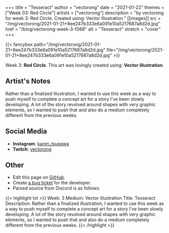 +++
title =       "Tesseract"
author =      "vectorong"
date =        "2021-01-22"
themes =      ["Week 03: Red Circle"]
artists =     ["vectorong"]
description = "by vectorong for week 3: Red Circle. Created using: Vector illustration."
[[images]]
              src = "/img/vectorong/2021-01-21+8ee247b333e6a091e10a5217687a8d2d.jpg"
              href = "/blog/vectorong-week-3-f068"
              alt = "Tesseract"
              stretch = "cover"
+++


{{< fancybox path="/img/vectorong/2021-01-21+8ee247b333e6a091e10a5217687a8d2d.jpg" file="/img/vectorong/2021-01-21+8ee247b333e6a091e10a5217687a8d2d.jpg" >}}


Week 3: **Red Circle**. This art was lovingly created using: **Vector illustration**.

## Artist's Notes

Rather than a finalized illustration, I wanted to use this week as a way to push myself to complete a concept art for a story I've been slowly developing. A lot of the story revolved around shapes with very graphic elements, so I wanted to push that and also do a medium completely different from the previous weeks.

## Social Media

- **Instagram**: <a href='https://instagram.com/karen_tsugawa' target='_blank'>karen_tsugawa</a>
- **Twitch**: <a href='https://twitch.tv/vectorong' target='_blank'>vectorong</a>


## Other

- Edit this page on [GitHub](https://github.com/teaminkling/web-refresh/edit/main/blog/content/blog/vectorong-week-3-f068.md).
- Create [a bug ticket](https://github.com/teaminkling/web-refresh/issues/new?assignees=&labels=bug&template=problem-report.md&title=) for the developer.
- Parsed source from Discord is as follows:

{{< highlight txt >}}
Week: 3
Medium: Vector illustration
Title: Tesseract
Description: Rather than a finalized illustration, I wanted to use this week as a way to push myself to complete a concept art for a story I've been slowly developing. A lot of the story revolved around shapes with very graphic elements, so I wanted to push that and also do a medium completely different from the previous weeks.
{{< /highlight >}}